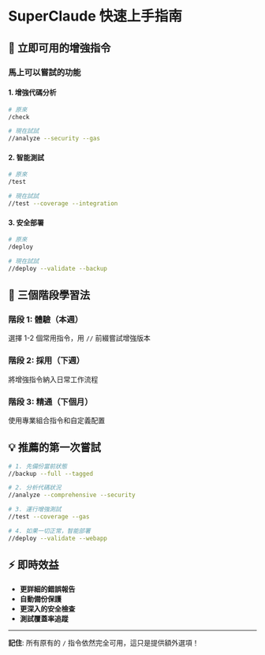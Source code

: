 # SuperClaude 快速上手指南

## 🚀 立即可用的增強指令

### 馬上可以嘗試的功能

#### 1. 增強代碼分析
```bash
# 原來
/check

# 現在試試
//analyze --security --gas
```

#### 2. 智能測試
```bash  
# 原來
/test

# 現在試試
//test --coverage --integration
```

#### 3. 安全部署
```bash
# 原來  
/deploy

# 現在試試
//deploy --validate --backup
```

## 🎯 三個階段學習法

### 階段 1: 體驗（本週）
選擇 1-2 個常用指令，用 `//` 前綴嘗試增強版本

### 階段 2: 採用（下週）
將增強指令納入日常工作流程

### 階段 3: 精通（下個月）
使用專業組合指令和自定義配置

## 💡 推薦的第一次嘗試

```bash
# 1. 先備份當前狀態
//backup --full --tagged

# 2. 分析代碼狀況
//analyze --comprehensive --security

# 3. 運行增強測試
//test --coverage --gas

# 4. 如果一切正常，智能部署
//deploy --validate --webapp
```

## ⚡ 即時效益

- **更詳細的錯誤報告**
- **自動備份保護**  
- **更深入的安全檢查**
- **測試覆蓋率追蹤**

---
**記住**: 所有原有的 `/` 指令依然完全可用，這只是提供額外選項！